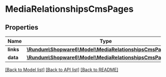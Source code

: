 # MediaRelationshipsCmsPages

## Properties
Name | Type | Description | Notes
------------ | ------------- | ------------- | -------------
**links** | [**\Rundum\Shopware6\Model\MediaRelationshipsCmsPagesLinks**](MediaRelationshipsCmsPagesLinks.md) |  | [optional] 
**data** | [**\Rundum\Shopware6\Model\MediaRelationshipsCmsPagesData[]**](MediaRelationshipsCmsPagesData.md) |  | [optional] 

[[Back to Model list]](../../README.md#documentation-for-models) [[Back to API list]](../../README.md#documentation-for-api-endpoints) [[Back to README]](../../README.md)

